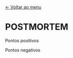 [<- Voltar ao menu](README.md#artefatos-do-projeto)

# POSTMORTEM

Pontos positivos

Pontos negativos

